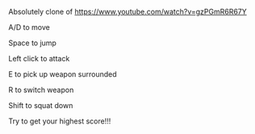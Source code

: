 Absolutely clone of https://www.youtube.com/watch?v=gzPGmR6R67Y

A/D to move

Space to jump

Left click to attack

E to pick up weapon surrounded

R to switch weapon

Shift to squat down

Try to get your highest score!!!
